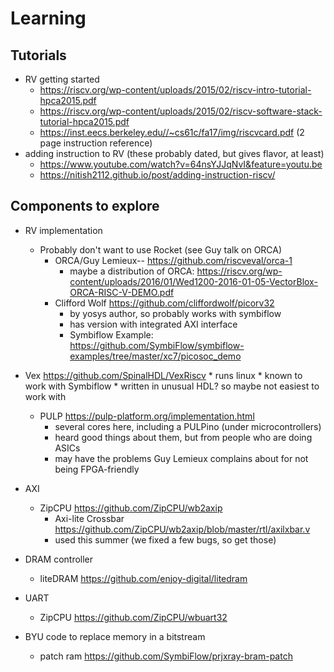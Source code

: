 # Learning

## Tutorials

* RV getting started
	 *  https://riscv.org/wp-content/uploads/2015/02/riscv-intro-tutorial-hpca2015.pdf
	 *  https://riscv.org/wp-content/uploads/2015/02/riscv-software-stack-tutorial-hpca2015.pdf
	 *  https://inst.eecs.berkeley.edu//~cs61c/fa17/img/riscvcard.pdf (2 page instruction reference)
*	adding instruction to RV (these probably dated, but gives flavor, at least)
  	  *  https://www.youtube.com/watch?v=64nsYJJqNvI&feature=youtu.be
	  * https://nitish2112.github.io/post/adding-instruction-riscv/


## Components to explore

* RV implementation
  * Probably don't want to use Rocket (see Guy talk on ORCA)
	  * ORCA/Guy Lemieux-- https://github.com/riscveval/orca-1
	     * maybe a distribution of ORCA: https://riscv.org/wp-content/uploads/2016/01/Wed1200-2016-01-05-VectorBlox-ORCA-RISC-V-DEMO.pdf
	 * Clifford Wolf https://github.com/cliffordwolf/picorv32
	     * by yosys author, so probably works with symbiflow
         * has version with integrated AXI interface 
	     * Symbiflow Example: https://github.com/SymbiFlow/symbiflow-examples/tree/master/xc7/picosoc_demo

* Vex https://github.com/SpinalHDL/VexRiscv
	     * runs linux
	     * known to work with Symbiflow
		 * written in  unusual HDL? so maybe not easiest to work with
	 * PULP https://pulp-platform.org/implementation.html
         * several cores here, including a PULPino (under microcontrollers)
	     * heard good things about them, but from people who are doing ASICs
		 * may have the problems Guy Lemieux complains about for not being FPGA-friendly
* AXI
     * ZipCPU https://github.com/ZipCPU/wb2axip
     	* Axi-lite Crossbar https://github.com/ZipCPU/wb2axip/blob/master/rtl/axilxbar.v
        * used this summer (we fixed a few bugs, so get those)
* DRAM controller
	* liteDRAM https://github.com/enjoy-digital/litedram
* UART
    * ZipCPU https://github.com/ZipCPU/wbuart32

* BYU code to replace memory in a bitstream
  * patch ram https://github.com/SymbiFlow/prjxray-bram-patch



